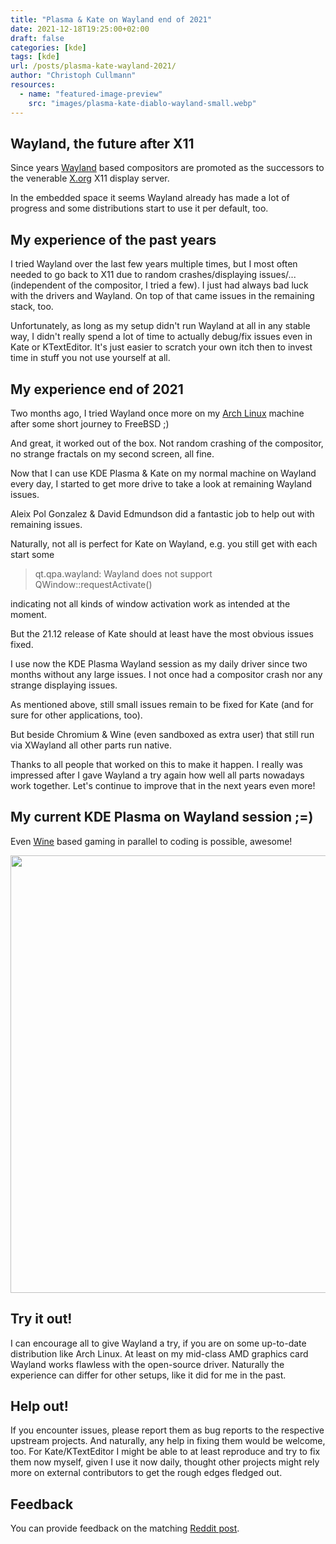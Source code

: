 ```yaml
---
title: "Plasma & Kate on Wayland end of 2021"
date: 2021-12-18T19:25:00+02:00
draft: false
categories: [kde]
tags: [kde]
url: /posts/plasma-kate-wayland-2021/
author: "Christoph Cullmann"
resources:
  - name: "featured-image-preview"
    src: "images/plasma-kate-diablo-wayland-small.webp"
---
```


## Wayland, the future after X11

Since years [Wayland](https://wayland.freedesktop.org/) based compositors are promoted as the successors to the venerable [X.org](https://www.x.org) X11 display server.

In the embedded space it seems Wayland already has made a lot of progress and some distributions start to use it per default, too.

## My experience of the past years

I tried Wayland over the last few years multiple times, but I most often needed to go back to X11 due to random crashes/displaying issues/... (independent of the compositor, I tried a few).
I just had always bad luck with the drivers and Wayland.
On top of that came issues in the remaining stack, too.

Unfortunately, as long as my setup didn't run Wayland at all in any stable way, I didn't really spend a lot of time to actually debug/fix issues even in Kate or KTextEditor.
It's just easier to scratch your own itch then to invest time in stuff you not use yourself at all.

## My experience end of 2021

Two months ago, I tried Wayland once more on my [Arch Linux](https://archlinux.org) machine after some short journey to FreeBSD ;)

And great, it worked out of the box.
Not random crashing of the compositor, no strange fractals on my second screen, all fine.

Now that I can use KDE Plasma & Kate on my normal machine on Wayland every day, I started to get more drive to take a look at remaining Wayland issues.

Aleix Pol Gonzalez & David Edmundson did a fantastic job to help out with remaining issues.

Naturally, not all is perfect for Kate on Wayland, e.g. you still get with each start some

> qt.qpa.wayland: Wayland does not support QWindow::requestActivate()

indicating not all kinds of window activation work as intended at the moment.

But the 21.12 release of Kate should at least have the most obvious issues fixed.

I use now the KDE Plasma Wayland session as my daily driver since two months without any large issues.
I not once had a compositor crash nor any strange displaying issues.

As mentioned above, still small issues remain to be fixed for Kate (and for sure for other applications, too).

But beside Chromium & Wine (even sandboxed as extra user) that still run via XWayland all other parts run native.

Thanks to all people that worked on this to make it happen.
I really was impressed after I gave Wayland a try again how well all parts nowadays work together.
Let's continue to improve that in the next years even more!

## My current KDE Plasma on Wayland session ;=)

Even [Wine](https://www.winehq.org/) based gaming in parallel to coding is possible, awesome!

<center><a href="/posts/plasma-kate-wayland-2021/images/plasma-kate-diablo-wayland.webp" target="_blank"><img width=700 src="/posts/plasma-kate-wayland-2021/images/plasma-kate-diablo-wayland-small.webp"></a></center>

## Try it out!

I can encourage all to give Wayland a try, if you are on some up-to-date distribution like Arch Linux.
At least on my mid-class AMD graphics card Wayland works flawless with the open-source driver.
Naturally the experience can differ for other setups, like it did for me in the past.

## Help out!

If you encounter issues, please report them as bug reports to the respective upstream projects.
And naturally, any help in fixing them would be welcome, too.
For Kate/KTextEditor I might be able to at least reproduce and try to fix them now myself, given I use it now daily, thought other projects might rely more on external contributors to get the rough edges fledged out.

## Feedback

You can provide feedback on the matching [Reddit post](https://www.reddit.com/r/kde/comments/rjdgu5/kde_plasma_kate_on_wayland_end_of_2021/).
